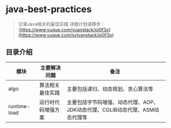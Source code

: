 # java-best-practices

> 记录Java相关的最佳实践
> 详细计划请移步： [https://www.yuque.com/yuanstack/pi0f3o](https://www.yuque.com/sylvanstack/pi0f3o)

## 目录介绍

| 模块           |    主要解决问题     | 备注                                            |
|--------------|-----------|-----------------------------------------------| 
| algo         | 算法相关最佳实践    | 主要包括递归、动态规划、贪心算法等                             | 
| runtime-load | 运行时代码增强方案 | 主要包括字节码增强、动态代理、AOP、JDK动态代理、CGLIB动态代理、ASM动态代理等 |       | 
